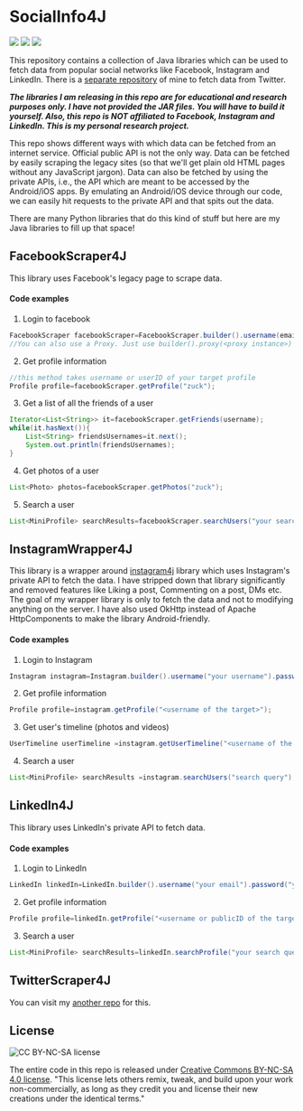 # SocialInfo4J
![](https://static.xx.fbcdn.net/rsrc.php/v3/ya/r/O2aKM2iSbOw.png)  ![](https://static-exp1.licdn.com/scds/common/u/images/logos/favicons/v1/favicon.ico)  ![](https://www.instagram.com/static/images/ico/favicon-192.png/68d99ba29cc8.png)

This repository contains a collection of Java libraries which can be used to fetch data from popular social networks like Facebook, Instagram and LinkedIn. There is a [separate repository](https://github.com/NandanDesai/TwitterScraper4J) of mine to fetch data from Twitter.

***The libraries I am releasing in this repo are for educational and research purposes only. I have not provided the JAR files. You will have to build it yourself. Also, this repo is NOT affiliated to Facebook, Instagram and LinkedIn. This is my personal research project.***

This repo shows different ways with which data can be fetched from an internet service. Official public API is not the only way. Data can be fetched by easily scraping the legacy sites (so that we'll get plain old HTML pages without any JavaScript jargon). Data can also be fetched by using the private APIs, i.e., the API which are meant to be accessed by the Android/iOS apps. By emulating an Android/iOS device through our code, we can easily hit requests to the private API and that spits out the data.

There are many Python libraries that do this kind of stuff but here are my Java libraries to fill up that space!

## FacebookScraper4J
This library uses Facebook's legacy page to scrape data.

#### Code examples

 1. Login to facebook
```java 
FacebookScraper facebookScraper=FacebookScraper.builder().username(email).password(password).getInstance();
//You can also use a Proxy. Just use builder().proxy(<proxy instance>)
```
 2. Get profile information
```java 
//this method takes username or userID of your target profile
Profile profile=facebookScraper.getProfile("zuck"); 
```
 3. Get a list of all the friends of a user
```java 
Iterator<List<String>> it=facebookScraper.getFriends(username);
while(it.hasNext()){
    List<String> friendsUsernames=it.next();
    System.out.println(friendsUsernames);
}
```
 4. Get photos of a user
```java 
List<Photo> photos=facebookScraper.getPhotos("zuck");
```
 5. Search a user
```java 
List<MiniProfile> searchResults=facebookScraper.searchUsers("your search query"));
```
 ## InstagramWrapper4J
 
 This library is a wrapper around [instagram4j](https://github.com/brunocvcunha/instagram4j) library which uses Instagram's private API to fetch the data. I have stripped down that library significantly and removed features like Liking a post, Commenting on a post, DMs etc. The goal of my wrapper library is only to fetch the data and not to modifying anything on the server. I have also used OkHttp instead of Apache HttpComponents to make the library Android-friendly.

#### Code examples

 1. Login to Instagram
```java 
Instagram instagram=Instagram.builder().username("your username").password("your password").getInstance();
```
 2. Get profile information
```java 
Profile profile=instagram.getProfile("<username of the target>");
```
 3. Get user's timeline (photos and videos)
```java 
UserTimeline userTimeline =instagram.getUserTimeline("<username of the target>");
```
 4. Search a user
```java 
List<MiniProfile> searchResults =instagram.searchUsers("search query");
```

## LinkedIn4J

This library uses LinkedIn's private API to fetch data.

#### Code examples

 1. Login to LinkedIn
```java 
LinkedIn linkedIn=LinkedIn.builder().username("your email").password("your password").getInstance();
```
 2. Get profile information
```java 
Profile profile=linkedIn.getProfile("<username or publicID of the target>");
```
 3. Search a user
```java 
List<MiniProfile> searchResults=linkedIn.searchProfile("your search query");
```
## TwitterScraper4J
You can visit my [another repo](https://github.com/NandanDesai/TwitterScraper4J) for this.

## License
![CC BY-NC-SA license](https://mirrors.creativecommons.org/presskit/buttons/88x31/png/by-nc-sa.png)

The entire code in this repo is released under [Creative Commons BY-NC-SA 4.0 license](https://creativecommons.org/licenses/by-nc-sa/4.0/). "This license lets others remix, tweak, and build upon your work non-commercially, as long as they credit you and license their new creations under the identical terms."

